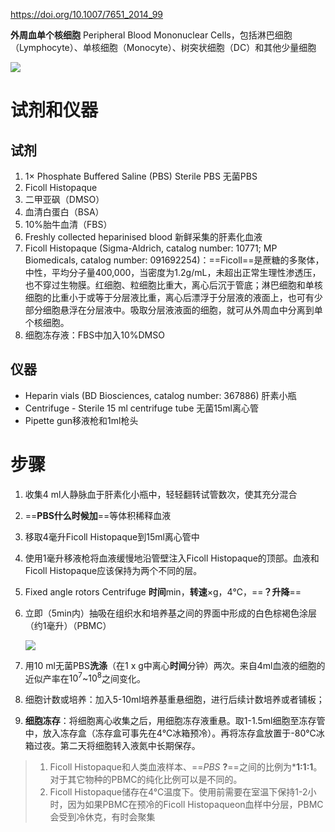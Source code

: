 <https://doi.org/10.1007/7651_2014_99>

**外周血单个核细胞** Peripheral Blood Mononuclear Cells，包括淋巴细胞（Lymphocyte）、单核细胞（Monocyte）、树突状细胞（DC）和其他少量细胞

![](attachments/pbmc_proportion.bmp)

# 试剂和仪器

## 试剂

1.  1× Phosphate Buffered Saline (PBS) Sterile PBS 无菌PBS
2.  Ficoll Histopaque
3.  二甲亚砜（DMSO）
4.  血清白蛋白（BSA）
5.  10%胎牛血清（FBS）
6.  Freshly collected heparinised blood 新鲜采集的肝素化血液
7.  Ficoll Histopaque (Sigma-Aldrich, catalog number: 10771; MP Biomedicals, catalog number: 091692254)：==Ficoll==是蔗糖的多聚体，中性，平均分子量400,000，当密度为1.2g/mL，未超出正常生理性渗透压，也不穿过生物膜。红细胞、粒细胞比重大，离心后沉于管底；淋巴细胞和单核细胞的比重小于或等于分层液比重，离心后漂浮于分层液的液面上，也可有少部分细胞悬浮在分层液中。吸取分层液液面的细胞，就可从外周血中分离到单个核细胞。
8.  细胞冻存液：FBS中加入10%DMSO

## 仪器

-   Heparin vials (BD Biosciences, catalog number: 367886) 肝素小瓶
-   Centrifuge - Sterile 15 ml centrifuge tube 无菌15ml离心管
-   Pipette gun移液枪和1ml枪头

# 步骤

1.  收集4 ml人静脉血于肝素化小瓶中，轻轻翻转试管数次，使其充分混合

2.  ==**PBS什么时候加**==等体积稀释血液

3.  移取4毫升Ficoll Histopaque到15ml离心管中

4.  使用1毫升移液枪将血液缓慢地沿管壁注入Ficoll Histopaque的顶部。血液和Ficoll Histopaque应该保持为两个不同的层。

5.  Fixed angle rotors Centrifuge **时间**min，**转速**×g，4℃，==**？升降**==

6.  立即（5min内）抽吸在组织水和培养基之间的界面中形成的白色棕褐色涂层（约1毫升）（PBMC）

    ![](attachments/PBMCs.bmp)

7.  用10 ml无菌PBS**洗涤**（在1 x g中离心**时间**分钟）两次。来自4ml血液的细胞的近似产率在$10^7$\~$10^8$之间变化。

8.  细胞计数或培养：加入5-10ml培养基重悬细胞，进行后续计数培养或者铺板；

9.  **细胞冻存**：将细胞离心收集之后，用细胞冻存液重悬。取1-1.5ml细胞至冻存管中，放入冻存盒（冻存盒可事先在4℃冰箱预冷）。再将冻存盒放置于-80℃冰箱过夜。第二天将细胞转入液氮中长期保存。

> 1.  Ficoll Histopaque和人类血液样本、==*PBS* **?**==之间的比例为\***1:1:1**。对于其它物种的PBMC的纯化比例可以是不同的。
> 2.  Ficoll Histopaque储存在4°C温度下。使用前需要在室温下保持1-2小时，因为如果PBMC在预冷的Ficoll Histopaqueon血样中分层，PBMC会受到冷休克，有时会聚集
